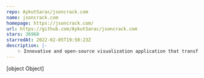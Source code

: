 ```yaml
---
repo: AykutSarac/jsoncrack.com
name: jsoncrack.com
homepage: https://jsoncrack.com/
url: https://github.com/AykutSarac/jsoncrack.com
stars: 36960
starredAt: 2022-02-05T19:50:23Z
description: |-
    ✨ Innovative and open-source visualization application that transforms various data formats, such as JSON, YAML, XML, CSV and more, into interactive graphs.
---
```


[object Object]
